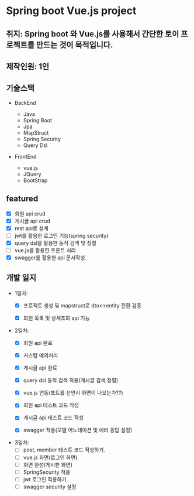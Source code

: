 # Spring boot Vue.js project

## 취지: Spring boot 와 Vue.js를 사용해서 간단한 토이 프로젝트를 만드는 것이 목적입니다.

## 제작인원: 1인

## 기술스택

- BackEnd
  - Java
  - Spring Boot
  - Jpa
  - MapStruct
  - Spring Security
  - Query Dsl


- FrontEnd
  - vue.js
  - JQuery
  - BootStrap

## featured 

-[x] 회원 api crud
-[x] 게시글 api crud
-[x] rest api로 설계
-[ ] jwt를 활용한 로그인 기능(spring security)
-[x] query dsl을 활용한 동적 검색 및 정렬
-[ ] vue.js를 활용한 프론트 처리
-[x] swagger를 활용한 api 문서작성.

## 개발 일지

- 1일차:
  -[x] 프로젝트 생성 및 mapstruct로 dto<->entity 전환 검증
  -[x] 회원 목록 및 상세조회 api 기능


- 2일차:
  - [x] 회원 api 완료
  - [x] 커스텀 예외처리
  - [x] 게시글 api 완료
  - [x] query dsl 동적 검색 적용(게시글 검색,정렬)
  - [x] vue.js 연동(포트를 선언시 화면이 나오는가??)
  - [x] 회원 api 테스트 코드 작성
  - [x] 게시글 api 테스트 코드 작성
  - [x] swagger 적용(모델 어노테이션 및 에러 응답 설정)


- 3일차:
  - [ ] post, member 테스트 코드 작성하기.
  - [ ] vue.js 화면(로그인 화면)
  - [ ] 화면 완성(게시판 화면)
  - [ ] SpringSecurity 적용
  - [ ] jwt 로그인 적용하기.
  - [ ] swagger security 설정